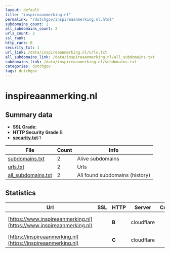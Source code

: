 ```yaml
---
layout: default
title: "inspireaanmerking.nl"
permalink: "/dutchgov/inspireaanmerking.nl.html"
subdomains_count: 2
all_subdomains_count: 2
urls_count: 2
ssl_rank: 
http_rank: B
security_txt: 1
url_link: /data/inspireaanmerking.nl/urls.txt
all_subdomains_link: /data/inspireaanmerking.nl/all_subdomains.txt
subdomains_link: /data/inspireaanmerking.nl/subdomains.txt
categories: dutchgov
tags: dutchgov
---
```



# inspireaanmerking.nl
## Summary data


 - **SSL Grade**:
 - **HTTP Security Grade**:B
 - **[security.txt](https://www.digitaleoverheid.nl/nieuws/standaard-security-txt-nu-verplicht-voor-overheid/)**:1


| File       | Count | Info |
|------------|-------|------|
|[subdomains.txt](/DutchGovScope/data/inspireaanmerking.nl/subdomains.txt)|2|Alive subdomains|
|[urls.txt](/DutchGovScope/data/inspireaanmerking.nl/urls.txt)|2|Urls|
|[all_subdomains.txt](/DutchGovScope/data/inspireaanmerking.nl/all_subdomains.txt)|2|All found subdomains (history)|


## Statistics


| Url | SSL | HTTP | Server | Cookie | HSTS | CORS | CTO | CSP | XFO | XXP | RP |FP| Tech |Title |
|--------|-------|-------|------|------|------|------|------|------|------|------|------|------|------|------|
|[https://www.inspireaanmerking.nl](https://www.inspireaanmerking.nl)| | **B**|cloudflare| |:white_check_mark: | | | | :white_check_mark: | | :white_check_mark: | |Cloudflare HSTS|301 Moved Perman...|
|[https://inspireaanmerking.nl](https://inspireaanmerking.nl)| | **C**|cloudflare| |:white_check_mark: | | | | | | :white_check_mark: | |Cloudflare HSTS|404 Not Found|

